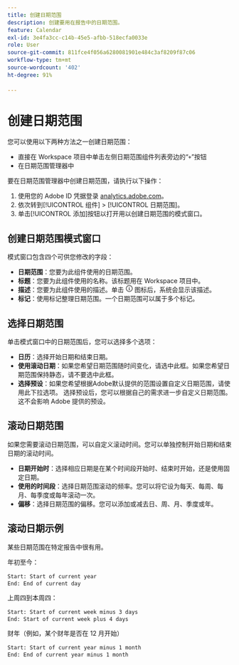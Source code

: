 ```yaml
---
title: 创建日期范围
description: 创建要用在报告中的日期范围。
feature: Calendar
exl-id: 3e4fa3cc-c14b-45e5-afbb-518ecfa0033e
role: User
source-git-commit: 811fce4f056a6280081901e484c3af8209f87c06
workflow-type: tm+mt
source-wordcount: '402'
ht-degree: 91%

---
```


# 创建日期范围

您可以使用以下两种方法之一创建日期范围：

* 直接在 Workspace 项目中单击左侧日期范围组件列表旁边的“`+`”按钮
* 在日期范围管理器中

要在日期范围管理器中创建日期范围，请执行以下操作：

1. 使用您的 Adobe ID 凭据登录 [analytics.adobe.com](https://analytics.adobe.com)。
1. 依次转到[!UICONTROL 组件] > [!UICONTROL 日期范围]。
1. 单击[!UICONTROL 添加]按钮以打开用以创建日期范围的模式窗口。

## 创建日期范围模式窗口

模式窗口包含四个可供您修改的字段：

* **日期范围**：您要为此组件使用的日期范围。
* **标题**：您要为此组件使用的名称。该标题用在 Workspace 项目中。
* **描述**：您要为此组件使用的描述。单击 ![i](../assets/i.png) 图标后，系统会显示该描述。
* **标记**：使用标记整理日期范围。一个日期范围可以属于多个标记。

## 选择日期范围

单击模式窗口中的日期范围后，您可以选择多个选项：

* **日历**：选择开始日期和结束日期。
* **使用滚动日期**：如果您希望日期范围随时间变化，请选中此框。如果您希望日期范围保持静态，请不要选中此框。
* **选择预设**：如果您希望根据Adobe默认提供的范围设置自定义日期范围，请使用此下拉选项。 选择预设后，您可以根据自己的需求进一步自定义日期范围。这不会影响 Adobe 提供的预设。

## 滚动日期范围

如果您需要滚动日期范围，可以自定义滚动时间。您可以单独控制开始日期和结束日期的滚动时间。

* **日期开始时**：选择相应日期是在某个时间段开始时、结束时开始，还是使用固定日期。
* **使用的时间段**：选择日期范围滚动的频率。您可以将它设为每天、每周、每月、每季度或每年滚动一次。
* **偏移**：选择日期范围的偏移。您可以添加或减去日、周、月、季度或年。

## 滚动日期示例

某些日期范围在特定报告中很有用。

年初至今：

```text
Start: Start of current year
End: End of current day
```

上周四到本周四：

```text
Start: Start of current week minus 3 days
End: Start of current week plus 4 days
```

财年（例如，某个财年是否在 12 月开始）

```text
Start: Start of current year minus 1 month
End: End of current year minus 1 month
```
